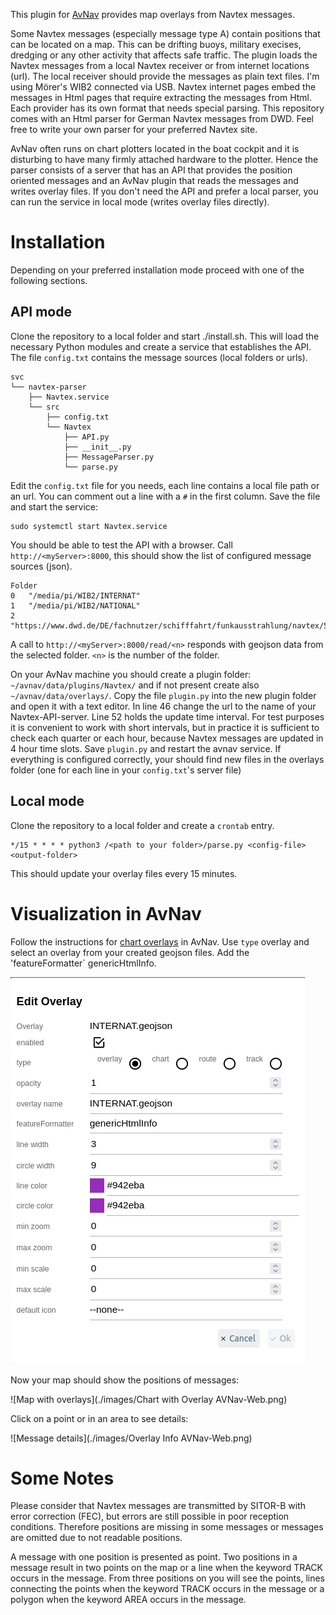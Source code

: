 This plugin for [AvNav](https://www.wellenvogel.net/software/avnav/docs/beschreibung.html?lang=en) provides map overlays from Navtex messages.

Some Navtex messages (especially message type A) contain positions that can be located on a map. This can be drifting buoys, military execises, dredging or any other activity that affects safe traffic. The plugin loads the Navtex messages from a local Navtex receiver or from internet locations (url). The local receiver should provide the messages as plain text files. I'm using Mörer's WIB2 connected via USB. Navtex internet pages embed the messages in Html pages that require extracting the messages from Html. Each provider has its own format that needs special parsing. This repository comes with an Html parser for German Navtex messages from DWD. Feel free to write your own parser for your preferred Navtex site.

AvNav often runs on chart plotters located in the boat cockpit and it is disturbing to have many firmly attached hardware to the plotter. Hence the parser consists of a server that has an API that provides the position oriented messages and an AvNav plugin that reads the messages and writes overlay files. If you don't need the API and prefer a local parser, you can run the service in local mode (writes overlay files directly).

Installation
============
Depending on your preferred installation mode proceed with one of the following sections.

API mode
--------
Clone the repository to a local folder and start ./install.sh. This will load the necessary Python modules and create a service that establishes the API. The file `config.txt` contains the message sources (local folders or urls).

	svc
	└── navtex-parser
	    ├── Navtex.service
	    └── src
	        ├── config.txt
	        └── Navtex
	            ├── API.py
	            ├── __init__.py
	            ├── MessageParser.py
	            └── parse.py

Edit the `config.txt` file for you needs, each line contains a local file path or an url. You can comment out a line with a `#` in the first column. Save the file and start the service:

	sudo systemctl start Navtex.service

You should be able to test the API with a browser. Call `http://<myServer>:8000`, this should show the list of configured message sources (json).

	Folder	
	0	"/media/pi/WIB2/INTERNAT"
	1	"/media/pi/WIB2/NATIONAL"
	2	"https://www.dwd.de/DE/fachnutzer/schifffahrt/funkausstrahlung/navtex/518_ros.html"

A call to `http://<myServer>:8000/read/<n>` responds with geojson data from the selected folder. `<n>` is the number of the folder.

On your AvNav machine you should create a plugin folder: `~/avnav/data/plugins/Navtex/` and if not present create also `~/avnav/data/overlays/`. Copy the file `plugin.py` into the new plugin folder and open it with a text editor. In line 46 change the url to the name of your Navtex-API-server. Line 52 holds the update time interval. For test purposes it is convenient to work with short intervals, but in practice it is sufficient to check each quarter or each hour, because Navtex messages are updated in 4 hour time slots. Save `plugin.py` and restart the avnav service. If everything is configured correctly, your should find new files in the overlays folder (one for each line in your `config.txt`'s server file)

Local mode
----------
Clone the repository to a local folder and create a `crontab` entry.

	*/15 * * * * python3 /<path to your folder>/parse.py <config-file> <output-folder>
	
This should update your overlay files every 15 minutes.

Visualization in AvNav
======================
Follow the instructions for [chart overlays](https://www.wellenvogel.net/software/avnav/docs/hints/overlays.html?lang=en#h2:Configuration) in AvNav. Use `type` overlay and select an overlay from your created geojson files. Add the 'featureFormatter` genericHtmlInfo.

![Overlay configuration](./images/Edit%20Overlay%20AVNav-Web.png)

Now your map should show the positions of messages:

![Map with overlays](./images/Chart with Overlay AVNav-Web.png)

Click on a point or in an area to see details:

![Message details](./images/Overlay Info AVNav-Web.png)

Some Notes
==========
Please consider that Navtex messages are transmitted by SITOR-B with error correction (FEC), but errors are still possible in poor reception conditions. Therefore positions are missing in some messages or messages are omitted due to not readable positions.

A message with one position is presented as point. Two positions in a message result in two points on the map or a line when the keyword TRACK occurs in the message. From three positions on you will see the points, lines connecting the points when the keyword TRACK occurs in the message or a polygon when the keyword AREA occurs in the message.
